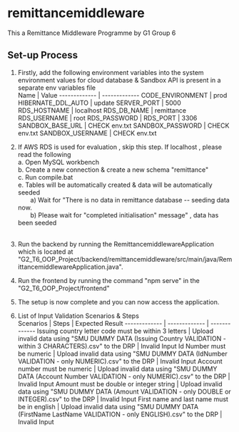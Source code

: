 # remittancemiddleware

This a Remittance Middleware Programme by G1 Group 6 


## Set-up Process 

1. Firstly, add the following environment variables into the system environment 
   values for cloud database & Sandbox API is present in a separate env variables file  <br />
	Name   				| 		Value
	------------- | -------------
	CODE_ENVIRONMENT  	| prod
	HIBERNATE_DDL_AUTO  | update
	SERVER_PORT | 5000
	RDS_HOSTNAME | localhost
	RDS_DB_NAME | remittance 
	RDS_USERNAME | root
	RDS_PASSWORD | 
	RDS_PORT | 3306
	SANDBOX_BASE_URL | CHECK env.txt
	SANDBOX_PASSWORD | CHECK env.txt
	SANDBOX_USERNAME | CHECK env.txt
	
2. If AWS RDS is used for evaluation , skip this step. If localhost , please read the following <br />
		a. Open MySQL workbench  <br />
		b. Create a new connection & create a new schema "remittance"  <br /> 
		c. Run compile.bat <br />
		e. Tables will be automatically created & data will be automatically seeded <br />
       a) Wait for "There is no data in remittance database -- seeding data now.<br />
       b) Please wait for "completed initialisation" message" , data has been seeded <br /><br />
			 
3. Run the backend by running the RemittancemiddlewareApplication which is located at "G2_T6_OOP_Project/backend/remittancemiddleware/src/main/java/RemittancemiddlewareApplication.java". <br />

4. Run the frontend by running the command "npm serve" in the "G2_T6_OOP_Project/frontend" <br />

5. The setup is now complete and you can now access the application. <br />

6. List of Input Validation Scenarios & Steps <br />
   Scenarios | Steps | Expected Result
   ------------- | ------------- | -------------
   Issuing country letter code must be within 3 letters | Upload invalid data using "SMU DUMMY DATA (Issuing Country VALIDATION - within 3 CHARACTERS).csv" to the DRP  | Invalid Input
   Id Number must be numeric | Upload invalid data using "SMU DUMMY DATA (IdNumber VALIDATION - only NUMERIC).csv" to the DRP  | Invalid Input
   Account number must be numeric | Upload invalid data using "SMU DUMMY DATA (Account Number VALIDATION - only NUMERIC).csv" to the DRP | Invalid Input
   Amount must be double or integer string | Upload invalid data using "SMU DUMMY DATA (Amount VALIDATION - only DOUBLE or INTEGER).csv" to the DRP | Invalid Input
   First name and last name must be in english | Upload invalid data using "SMU DUMMY DATA (FirstName LastName VALIDATION - only ENGLISH).csv" to the DRP | Invalid Input

	
